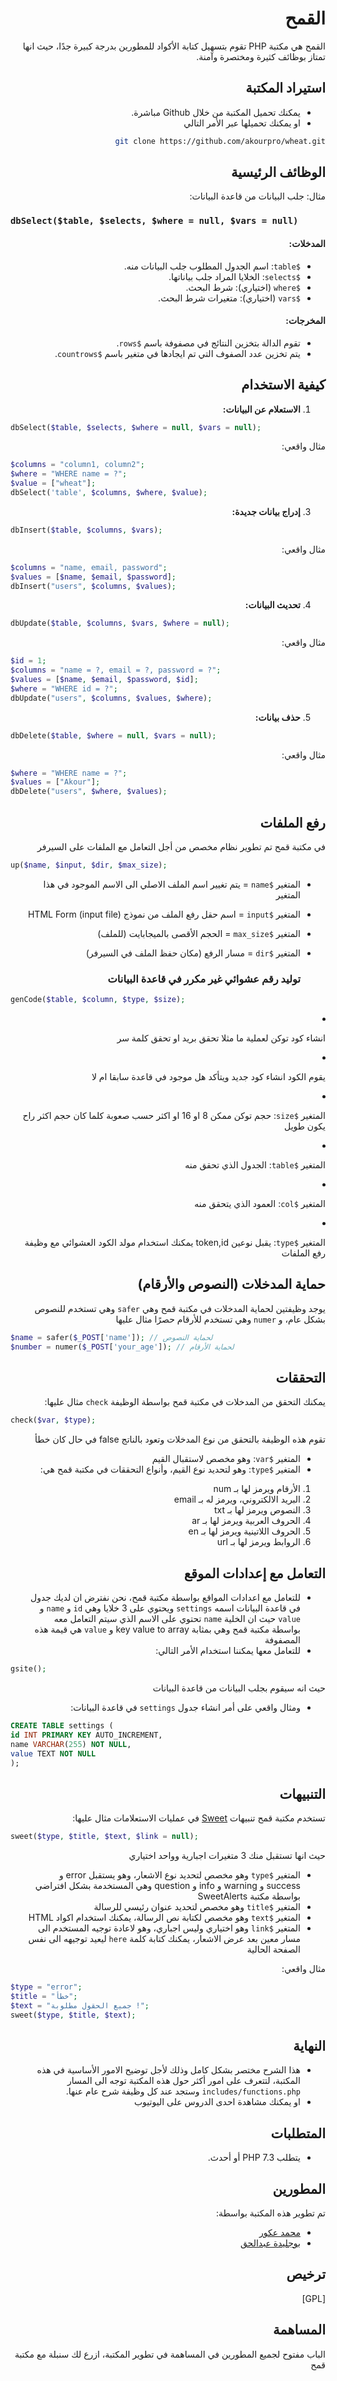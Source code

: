 <div dir="rtl">
  
# القمح

القمح هي مكتبة PHP تقوم بتسهيل كتابة الأكواد للمطورين بدرجة كبيرة جدًا، حيث انها تمتاز بوظائف كثيرة ومختصرة وآمنة.

## استيراد المكتبة
 - يمكنك تحميل المكتبة من خلال Github مباشرة.
 - او يمكنك تحميلها عبر الأمر التالي
```bash
git clone https://github.com/akourpro/wheat.git
```

## الوظائف الرئيسية

مثال: جلب البيانات من قاعدة البيانات:

</div>

### `dbSelect($table, $selects, $where = null, $vars = null)`

<div dir="rtl">

#### المدخلات:

- `$table`: اسم الجدول المطلوب جلب البيانات منه.
- `$selects`: الخلايا المراد جلب بياناتها.
- `$where` (اختياري): شرط البحث.
- `$vars` (اختياري): متغيرات شرط البحث.

#### المخرجات:

- تقوم الدالة بتخزين النتائج في مصفوفة باسم `$rows`.
- يتم تخزين عدد الصفوف التي تم ايجادها في متغير باسم `$countrows`.

## كيفية الاستخدام

1. **الاستعلام عن البيانات:**

</div>

```php
dbSelect($table, $selects, $where = null, $vars = null);
```

<div dir="rtl">

مثال واقعي:

</div>
 
    
 ```php
 $columns = "column1, column2";
 $where = "WHERE name = ?";
 $value = ["wheat"];
 dbSelect('table', $columns, $where, $value);
 ```
<div dir="rtl">

3. **إدراج بيانات جديدة:**
</div>

```php
dbInsert($table, $columns, $vars);
```

<div dir="rtl">

مثال واقعي:

</div>

```php
$columns = "name, email, password";
$values = [$name, $email, $password];
dbInsert("users", $columns, $values);
```

<div dir="rtl">

4. **تحديث البيانات:**
</div>

```php
dbUpdate($table, $columns, $vars, $where = null);
```

<div dir="rtl">

مثال واقعي:

</div>

```php
$id = 1;
$columns = "name = ?, email = ?, password = ?";
$values = [$name, $email, $password, $id];
$where = "WHERE id = ?";
dbUpdate("users", $columns, $values, $where);
```

<div dir="rtl">

5.  **حذف بيانات:**
</div>

```php
dbDelete($table, $where = null, $vars = null);
```

<div dir="rtl">

مثال واقعي:

</div>

```php
$where = "WHERE name = ?";
$values = ["Akour"];
dbDelete("users", $where, $values);
```

<div dir="rtl">

## رفع الملفات

في مكتبة قمح تم تطوير نظام مخصص من أجل التعامل مع الملفات على السيرفر

</div>

```php
up($name, $input, $dir, $max_size);
```

<div dir="rtl">

- المتغير `$name` = يتم تغيير اسم الملف الاصلي الى الاسم الموجود في هذا المتغير
- المتغير `$input` = اسم حقل رفع الملف من نموذج HTML Form (input file)
- المتغير `$max_size` = الحجم الأقصى بالميجابايت (للملف)
- المتغير `$dir` = مسار الرفع (مكان حفظ الملف في السيرفر)

  ### توليد رقم عشوائي غير مكرر في قاعدة البيانات

    </div>
    
    ```php
    genCode($table, $column, $type, $size);
    ```
  <div dir="rtl">


- انشاء كود توكن لعملية ما مثلا تحقق بريد او تحقق كلمة سر
- يقوم الكود انشاء كود جديد ويتأكد هل موجود في قاعدة سابقا ام لا
- المتغير `$size`: حجم توكن ممكن 8 او 16 او اكثر حسب صعوبة كلما كان حجم اكثر راح يكون طويل
- المتغير `$table`: الجدول الذي تحقق منه
- المتغير `$col`: العمود الذي يتحقق منه
- المتغير `$type`: يقبل نوعين token,id
  يمكنك استخدام مولد الكود العشوائي مع وظيفة رفع الملفات

## حماية المدخلات (النصوص والأرقام)

يوجد وظيفتين لحماية المدخلات في مكتبة قمح وهي `safer` وهي تستخدم للنصوص بشكل عام، و `numer` وهي تستخدم للأرقام حصرًا
مثال عليها

</div>
  
  ```php
  $name = safer($_POST['name']); // لحماية النصوص
  $number = numer($_POST['your_age']); // لحماية الأرقام
  ```
<div dir="rtl">

## التحققات

يمكنك التحقق من المدخلات في مكتبة قمح بواسطة الوظيفة `check`
مثال عليها:

</div>

```php
check($var, $type);
```

<div dir="rtl">

تقوم هذه الوظيفة بالتحقق من نوع المدخلات وتعود بالناتج false في حال كان خطأ

- المتغير `$var`: وهو مخصص لاستقبال القيم
- المتغير `$type`: وهو لتحديد نوع القيم، وأنواع التحققات في مكتبة قمح هي:

1.  الأرقام ويرمز لها بـ num
2.  البريد الالكتروني، ويرمز له بـ email
3.  النصوص ويرمز لها بـ txt
4.  الحروف العربية ويرمز لها بـ ar
5.  الحروف اللاتينية ويرمز لها بـ en
6.  الروابط ويرمز لها بـ url

## التعامل مع إعدادات الموقع

- للتعامل مع اعدادات المواقع بواسطة مكتبة قمح، نحن نفترض ان لديك جدول في قاعدة البيانات اسمه `settings` ويحتوي على 3 خلايا وهي `id` و `name` و `value` حيث ان الخلية `name` تحتوي على الاسم الذي سيتم التعامل معه بواسطة مكتبة قمح وهي بمثابة key value to array و `value` هي قيمة هذه المصفوفة
- للتعامل معها يمكننا استخدام الأمر التالي:
</div>

```php
gsite();
```

<div dir="rtl">

حيث انه سيقوم بجلب البيانات من قاعدة البيانات

- ومثال واقعي على أمر انشاء جدول `settings` في قاعدة البيانات:
</div>

```sql
CREATE TABLE settings (
id INT PRIMARY KEY AUTO_INCREMENT,
name VARCHAR(255) NOT NULL,
value TEXT NOT NULL
);
```

<div dir="rtl">

## التنبيهات

تستخدم مكتبة قمح تنبيهات [Sweet](https://github.com/sweetalert2/sweetalert2) في عمليات الاستعلامات
مثال عليها:

</div>

```php
sweet($type, $title, $text, $link = null);
```

<div dir="rtl">

حيث انها تستقبل منك 3 متغيرات اجبارية وواحد اختياري

- المتغير `$type` وهو مخصص لتحديد نوع الاشعار، وهو يستقبل error و success و warning و info و question وهي المستخدمة بشكل افتراضي بواسطة مكتبة SweetAlerts
- المتغير `$title` وهو مخصص لتحديد عنوان رئيسي للرسالة
- المتغير `$text` وهو مخصص لكتابة نص الرسالة، يمكنك استخدام اكواد HTML
- المتغير `$link` وهو اختياري وليس اجباري، وهو لاعادة توجيه المستخدم الى مسار معين بعد عرض الاشعار، يمكنك كتابة كلمة `here` ليعيد توجيهه الى نفس الصفحة الحالية

 مثال واقعي:

  </div>

```php
$type = "error";
$title = "خطأ";
$text = "جميع الحقول مطلوبة !";
sweet($type, $title, $text);
```

<div dir="rtl">

## النهاية

- هذا الشرح مختصر بشكل كامل وذلك لأجل توضيح الامور الأساسية في هذه المكتبة، لتتعرف على امور أكثر حول هذه المكتبة توجه الى المسار `includes/functions.php` وستجد عند كل وظيفة شرح عام عنها.
- او يمكنك مشاهدة احدى الدروس على اليوتيوب

## المتطلبات

- يتطلب PHP 7.3 أو أحدث.

## المطورين

تم تطوير هذه المكتبة بواسطة:

- [محمد عكور](https://github.com/akourpro)
- [بوجليدة عبدالحق](https://github.com/abdelhakpro)

## ترخيص

[GPL]

## المساهمة

الباب مفتوح لجميع المطورين في المساهمة في تطوير المكتبة، ازرع لك سنبلة مع مكتبة قمح

</div>
